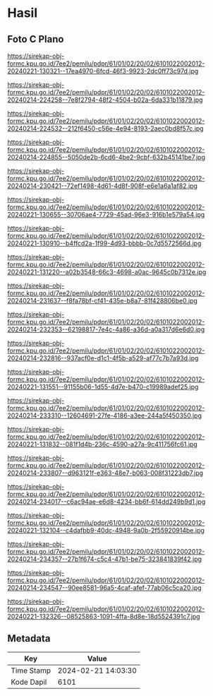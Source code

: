 # Hasil

## Foto C Plano

https://sirekap-obj-formc.kpu.go.id/7ee2/pemilu/pdpr/61/01/02/20/02/6101022002012-20240221-130321--17ea4970-6fcd-46f3-9923-2dc0ff73c97d.jpg

https://sirekap-obj-formc.kpu.go.id/7ee2/pemilu/pdpr/61/01/02/20/02/6101022002012-20240214-224258--7e8f2794-48f2-4504-b02a-6da331b11879.jpg

https://sirekap-obj-formc.kpu.go.id/7ee2/pemilu/pdpr/61/01/02/20/02/6101022002012-20240214-224532--212f6450-c56e-4e94-8193-2aec0bd8f57c.jpg

https://sirekap-obj-formc.kpu.go.id/7ee2/pemilu/pdpr/61/01/02/20/02/6101022002012-20240214-224855--5050de2b-6cd6-4be2-9cbf-632b45141be7.jpg

https://sirekap-obj-formc.kpu.go.id/7ee2/pemilu/pdpr/61/01/02/20/02/6101022002012-20240214-230421--72ef1498-4d61-4d8f-908f-e6e1a6a1af82.jpg

https://sirekap-obj-formc.kpu.go.id/7ee2/pemilu/pdpr/61/01/02/20/02/6101022002012-20240221-130655--30706ae4-7729-45ad-96e3-916b1e579a54.jpg

https://sirekap-obj-formc.kpu.go.id/7ee2/pemilu/pdpr/61/01/02/20/02/6101022002012-20240221-130910--b4ffcd2a-1f99-4d93-bbbb-0c7d5572566d.jpg

https://sirekap-obj-formc.kpu.go.id/7ee2/pemilu/pdpr/61/01/02/20/02/6101022002012-20240221-131220--a02b3548-66c3-4698-a0ac-9645c0b7312e.jpg

https://sirekap-obj-formc.kpu.go.id/7ee2/pemilu/pdpr/61/01/02/20/02/6101022002012-20240214-231637--f8fa78bf-cf41-435e-b8a7-81f428806be0.jpg

https://sirekap-obj-formc.kpu.go.id/7ee2/pemilu/pdpr/61/01/02/20/02/6101022002012-20240214-232353--62198817-7e4c-4a86-a36d-a0a317d6e6d0.jpg

https://sirekap-obj-formc.kpu.go.id/7ee2/pemilu/pdpr/61/01/02/20/02/6101022002012-20240214-232816--937acf0e-d1c1-4f5b-a529-af77c7b7a93d.jpg

https://sirekap-obj-formc.kpu.go.id/7ee2/pemilu/pdpr/61/01/02/20/02/6101022002012-20240221-131551--91155b06-1d55-4d7e-b470-c19989adef25.jpg

https://sirekap-obj-formc.kpu.go.id/7ee2/pemilu/pdpr/61/01/02/20/02/6101022002012-20240214-233310--12604691-27fe-4186-a3ee-244a5f450350.jpg

https://sirekap-obj-formc.kpu.go.id/7ee2/pemilu/pdpr/61/01/02/20/02/6101022002012-20240221-131832--081f1d4b-236c-4590-a27a-9c411756fc61.jpg

https://sirekap-obj-formc.kpu.go.id/7ee2/pemilu/pdpr/61/01/02/20/02/6101022002012-20240214-233807--d963121f-e363-48e7-b063-008f31223db7.jpg

https://sirekap-obj-formc.kpu.go.id/7ee2/pemilu/pdpr/61/01/02/20/02/6101022002012-20240214-234017--c6ac94ae-e6d8-4234-bb6f-614dd249b9d1.jpg

https://sirekap-obj-formc.kpu.go.id/7ee2/pemilu/pdpr/61/01/02/20/02/6101022002012-20240221-132104--c4dafbb9-40dc-4948-9a0b-2f55920914be.jpg

https://sirekap-obj-formc.kpu.go.id/7ee2/pemilu/pdpr/61/01/02/20/02/6101022002012-20240214-234357--27b1f674-c5c4-47b1-be75-323841839f42.jpg

https://sirekap-obj-formc.kpu.go.id/7ee2/pemilu/pdpr/61/01/02/20/02/6101022002012-20240214-234547--90ee8581-96a5-4caf-afef-77ab06c5ca20.jpg

https://sirekap-obj-formc.kpu.go.id/7ee2/pemilu/pdpr/61/01/02/20/02/6101022002012-20240221-132326--08525863-1091-4ffa-8d8e-18d5524391c7.jpg


## Metadata

| Key        | Value               |
| ---------- | ------------------- |
| Time Stamp | 2024-02-21 14:03:30 |
| Kode Dapil | 6101                |



